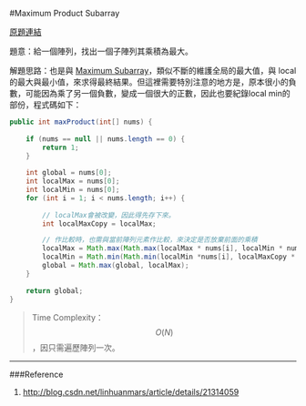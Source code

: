 #Maximum Product Subarray

[原題連結](http://www.lintcode.com/en/problem/maximum-product-subarray/)

題意：給一個陣列，找出一個子陣列其乘積為最大。

解題思路：也是與 [Maximum Subarray](array/maximum_subarray.md)，類似不斷的維護全局的最大值，與 local 的最大與最小值，來求得最終結果。但這裡需要特別注意的地方是，原本很小的負數，可能因為乘了另一個負數，變成一個很大的正數，因此也要紀錄local min的部份，程式碼如下：

```java
public int maxProduct(int[] nums) {
    
    if (nums == null || nums.length == 0) {
        return 1;
    }
    
    int global = nums[0];
    int localMax = nums[0];
    int localMin = nums[0];
    for (int i = 1; i < nums.length; i++) {
        
        // localMax會被改變，因此得先存下來。
        int localMaxCopy = localMax;

        // 作比較時，也需與當前陣列元素作比較，來決定是否放棄前面的乘積
        localMax = Math.max(Math.max(localMax * nums[i], localMin * nums[i]), nums[i]);
        localMin = Math.min(Math.min(localMin *nums[i], localMaxCopy * nums[i]), nums[i]);
        global = Math.max(global, localMax);
    }
    
    return global;
}
```

>Time Complexity： $$O(N)$$，因只需遍歷陣列一次。

---
###Reference
1. http://blog.csdn.net/linhuanmars/article/details/21314059